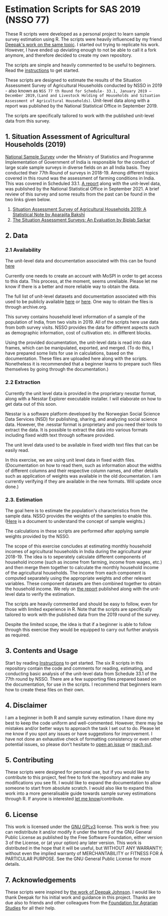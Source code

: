 # Estimation Scripts for SAS 2019 (NSSO 77)

These R scripts were developed as a personal project to learn sample survey estimation using R. The scripts were heavily influenced by my friend [Deepak's work on the same topic](https://github.com/deepakjohnson91/NSSO-77-Round-SAS/). I started out trying to replicate his work. However, I have ended up deviating  enough to not be able to call it a fork anymore, and therefore decided to create my own repository. 

The scripts are simple and heavily commented to be useful to beginners. Read the [instructions](https://github.com/s7u512/NSSO-77-SAS/blob/main/00_Instructions.md) to get started.

These scripts are designed to estimate the results of the Situation Assessment Survey of Agricultural Households conducted by NSSO in 2019 - also known as `NSS 77 th Round for Schedule- 33.1, January 2019 – December 2019,(Land and Livestock Holding of Households and Situation Assessment of Agricultural Households)`. Unit-level data along with a report was published by the National Statistical Office in September 2019.

The scripts are specifically tailored to work with the published unit-level data from this survey.

## 1. Situation Assessment of Agricultural Households (2019)

[National Sample Survey](https://www.mospi.gov.in/national-sample-survey-nss) under the Ministry of Statistics and Programme Implementation of Government of India is responsible for the conduct of large scale sample surveys in diverse fields on an all India basis. They conducted their 77th Round of surveys in 2018-19. Among different topics covered in this round was the assessment of farming conditions in India. This was covered in Scheduled 33.1. [A report](https://ruralindiaonline.org/en/library/resource/situation-assessment-of-agricultural-households-and-land-and-livestock-holdings-of-households-in-rural-india/) along with the unit-level data, was published by the National Statistical Office in September 2021.  A brief review of this survey and some results from the past can be found in the two links given below. 
1. [Situation Assessment Survey of Agricultural Households 2019: A Statistical Note by Aparajita Bakshi](http://ras.org.in/situation_assessment_survey_of_agricultural_households_2019_a_statistical_note)
2. [The Situation Assessment Surveys: An Evaluation by Biplab Sarkar](http://ras.org.in/index.php?Article=the_situation_assessment_surveys&q=biplab&keys=biplab)

## 2. Data

### 2.1 Availability

The unit-level data and documentation associated with this can be found [here](http://microdata.gov.in/nada43/index.php/catalog/157)

Currently one needs to create an account with MoSPI in order to get access to this data. This process, at the moment, seems unreliable. Please let me know if there is a better and more reliable way to obtain the data.

The full list of unit-level datasets and documentation associated with this used to be publicly available [here](https://mospi.gov.in/web/mospi/download-tables-data/-/reports/view/templateFour/25302?q=TBDCAT) or [here](https://mospi.gov.in/unit-level-data-report-nss-77-th-round-schedule-331-january-2019-%E2%80%93-december-2019land-and-livestock). One way to obtain the files is through archive.org. 

This survey contains household level information of a sample of the population of India, from two visits in 2019. All of the scripts here use data from both survey visits. 
NSSO provides the data for different aspects such as demographic information, cost of cultivation etc. in different blocks.

Using the provided documentation, the unit-level data is read into data frames, which can be manipulated, exported, and merged. 
(To do this, I have prepared some lists for use in calculations, based on the documentation. These files are uploaded here along with the scripts. Nonetheless it is recommended that a beginner learns to prepare such files themselves by going through the documentation.)

### 2.2 Extraction

Currently the unit level data is provided in the proprietary nesstar format, along with a Nesstar Explorer executable installer. I will elaborate on how to get data out of this soon. 

Nesstar is a software platform developed by the Norwegian Social Science Data Services (NSD) for publishing, sharing, and analyzing social science data. However, the .nesstar format is proprietary and you need their tools to extract the data. It is possible to extract the data into various formats including fixed width text through software provided. 

The unit level data used to be available in fixed width text files that can be easily read. 

In this exercise, we are using unit level data in fixed width files. (Documentation on how to read them, such as information about the widths of different columns and their respective column names, and other details such as application of weights was available in the old documentation. I am currently verifying if they are available in the new formats. Will update once done.)


### 2.3. Estimation

The goal here is to estimate the population's characteristics from the sample data. NSSO provides the weights of the samples to enable this. ([Here](https://unstats.un.org/unsd/demographic/meetings/egm/sampling_1203/docs/no_5.pdf) is a document to understand the concept of sample weights.)

The calculations in these scripts are performed after applying sample weights provided by the NSSO. 

The scope of this exercise concludes at estimating monthly household incomes of agricultural households in India during the agricultural year 2018-19. The idea is to seperately calculate different components of household income (such as income from farming, income from wages, etc.) and then merge them together to calculate the monthly household income of the agricultural households. The income from each component is computed separately using the appropriate weights and other relevant variables. These component datasets are then combined together to obtain the household income. We rely on [the report](https://ruralindiaonline.org/en/library/resource/situation-assessment-of-agricultural-households-and-land-and-livestock-holdings-of-households-in-rural-india/) published along with the unit-level data to verify the estimation.

The scripts are heavily commented and should be easy to follow, even for those with limited experience in R. Note that the scripts are specifically tailored to work with the published data from the 2019 round of the survey.

Despite the limited scope, the idea is that if a beginner is able to follow through this exercise they would be equipped to carry out further analysis as required.

## 3. Contents and Usage

Start by reading [Instructions](https://github.com/s7u512/NSSO-77-SAS/blob/main/00_Instructions.md) to get started.
The six R scripts in this repository contain the code and comments for reading, estimating, and conducting basic analysis of the unit-level data from Schedule 33.1 of the 77th round by NSSO. 
There are a few supporting files prepared based on the documentation, for use in the scripts. I recommend that beginners learn how to create these files on their own.


## 4. Disclaimer

I am a beginner in both R and sample survey estimation. I have done my best to keep the code uniform and well-commented. However, there may be mistakes and/or better ways to approach the task I set out to do. Please let me know if you spot any issues or have suggestions for improvement. I have not done an exhaustive check of formatting consistency or even other potential issues, so please don't hesitate to [open an issue](https://github.com/s7u512/NSSO-77-SAS/issues/new) or [reach out](https://twitter.com/all_awry).

## 5. Contributing

These scripts were designed for personal use, but if you would like to contribute to this project, feel free to fork the repository and make any modifications you see fit. I would like to expand the documentation to allow someone to start from absolute scratch. I would also like to expand this work into a more generalisable guide towards sample survey estimations through R. If anyone is interested [let me know](https://twitter.com/all_awry)/contribute.


## 6. License

This work is licensed under the [GNU GPLv3](https://www.gnu.org/licenses/gpl-3.0.html) license. This work is free: you can redistribute it and/or modify it under the terms of the GNU General Public License as published by the Free Software Foundation, either version 3 of the License, or (at your option) any later version.
This work is distributed in the hope that it will be useful, but WITHOUT ANY WARRANTY; without even the implied warranty of MERCHANTABILITY or FITNESS FOR A PARTICULAR PURPOSE. See the GNU General Public License for more details.

## 7. Acknowledgements

These scripts were inspired by [the work of Deepak Johnson](https://github.com/deepakjohnson91/NSSO-77-Round-SAS/). I would like to thank Deepak for his initial work and guidance in this project. Thanks are due also to friends and other colleagues from the [Foundation for Agrarian Studies](https://fas.org.in/) for all their help.
